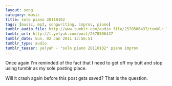 ```yaml
---
layout: song
category: music
title: solo piano 20110102
tags: [music, mp3, songwriting, improv, piano]
tumblr_audio_file: http://www.tumblr.com/audio_file/2570506437/tumblr_leever8XUz1qzo4ep
tumblr_url: http://t.yelyah.com/post/2570506437
tumblr_date: Sun, 02 Jan 2011 13:56:51
tumblr_type: audio
tumblr_teaser: yelyah - "solo piano 20110102" piano improv
---
```

Once again I'm reminded of the fact that I need to get off my butt and stop using tumblr as my sole posting place.

Will it crash again before this post gets saved? That is the question.

